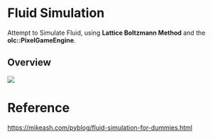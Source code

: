 ﻿# Fluid Simulation
Attempt to Simulate Fluid, using <strong>Lattice Boltzmann Method</strong> and the <strong>olc::PixelGameEngine</strong>.

## Overview
![](Demos/Demo.gif)


# Reference
https://mikeash.com/pyblog/fluid-simulation-for-dummies.html


